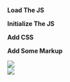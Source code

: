 **Load The JS**
<script src="jquery.js" type="text/javascript"></script>
<script src="count.js" type="text/javascript"></script>

**Initialize The JS**
<script>
jQuery(document).ready(function($) {
  $('.box').count();
});
</script>

**Add CSS**
<style>
div.box{
position:relative; /* VERY IMPORTANT*/
}
</style>

**Add Some Markup**
<div class="box" count="398"><img src="email_folder.jpg"></div>
<div class="box" count="706"><img src="text_messages.jpg"></div>
